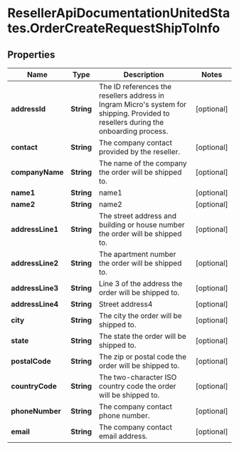 # ResellerApiDocumentationUnitedStates.OrderCreateRequestShipToInfo

## Properties

Name | Type | Description | Notes
------------ | ------------- | ------------- | -------------
**addressId** | **String** | The ID references the resellers address in Ingram Micro&#39;s system for shipping. Provided to resellers during the onboarding process. | [optional] 
**contact** | **String** | The company contact provided by the reseller. | [optional] 
**companyName** | **String** | The name of the company the order will be shipped to. | [optional] 
**name1** | **String** | name1 | [optional] 
**name2** | **String** | name2 | [optional] 
**addressLine1** | **String** | The street address and building or house number the order will be shipped to. | [optional] 
**addressLine2** | **String** | The apartment number the order will be shipped to. | [optional] 
**addressLine3** | **String** | Line 3 of the address the order will be shipped to. | [optional] 
**addressLine4** | **String** | Street address4 | [optional] 
**city** | **String** | The city the order will be shipped to. | [optional] 
**state** | **String** | The state the order will be shipped to. | [optional] 
**postalCode** | **String** | The zip or postal code the order will be shipped to. | [optional] 
**countryCode** | **String** | The two-character ISO country code the order will be shipped to. | [optional] 
**phoneNumber** | **String** | The company contact phone number. | [optional] 
**email** | **String** | The company contact email address. | [optional] 


